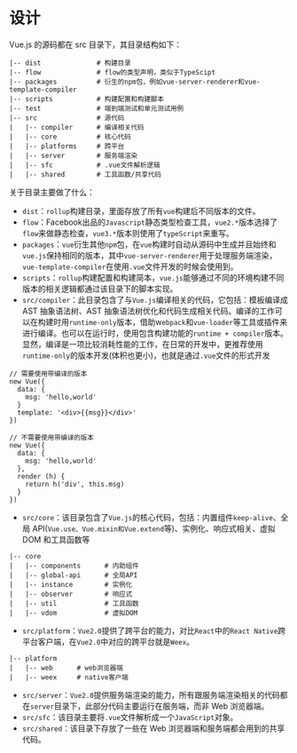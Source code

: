 # 设计
Vue.js 的源码都在 src 目录下，其目录结构如下：
```
|-- dist              # 构建目录
|-- flow              # flow的类型声明，类似于TypeScipt
|-- packages          # 衍生的npm包，例如vue-server-renderer和vue-template-compiler
|-- scripts           # 构建配置和构建脚本
|-- test              # 端到端测试和单元测试用例
|-- src               # 源代码
|   |-- compiler      # 编译相关代码
|   |-- core          # 核心代码
|   |-- platforms     # 跨平台
|   |-- server        # 服务端渲染
|   |-- sfc           # .vue文件解析逻辑
|   |-- shared        # 工具函数/共享代码
```
关于目录主要做了什么：
- `dist`：`rollup`构建目录，里面存放了所有`vue`构建后不同版本的文件。
- `flow`：Facebook出品的`Javascript`静态类型检查工具，`vue2.*`版本选择了`flow`来做静态检查，`vue3.*`版本则使用了`typeScript`来重写。
- `packages`：`vue`衍生其他`npm`包，在`vue`构建时自动从源码中生成并且始终和`vue.js`保持相同的版本，其中`vue-server-renderer`用于处理服务端渲染，`vue-template-compiler`在使用`.vue`文件开发的时候会使用到。
- `scripts`：`rollup`构建配置和构建简本，`vue.js`能够通过不同的环境构建不同版本的相关逻辑都通过该目录下的脚本实现。
- `src/compiler`：此目录包含了与`Vue.js`编译相关的代码，它包括：模板编译成 AST 抽象语法树、AST 抽象语法树优化和代码生成相关代码。编译的工作可以在构建时用`runtime-only`版本，借助w`ebpack`和`vue-loader`等工具或插件来进行编译。也可以在运行时，使用包含构建功能的`runtime + compiler`版本。显然，编译是一项比较消耗性能的工作，在日常的开发中，更推荐使用`runtime-only`的版本开发(体积也更小)，也就是通过`.vue`文件的形式开发
```
// 需要使用带编译的版本
new Vue({
  data: {
    msg: 'hello,world'
  }
  template: '<div>{{msg}}</div>'
})

// 不需要使用带编译的版本
new Vue({
  data: {
    msg: 'hello,world'
  },
  render (h) {
    return h('div', this.msg)
  }
})
```
- `src/core`：该目录包含了`Vue.js`的核心代码，包括：内置组件`keep-alive`、全局 API(`Vue.use、Vue.mixin和Vue.extend`等)、实例化、响应式相关、虚拟 DOM 和工具函数等
```
|-- core
|   |-- components      # 内助组件
|   |-- global-api      # 全局API
|   |-- instance        # 实例化
|   |-- observer        # 响应式
|   |-- util            # 工具函数
|   |-- vdom            # 虚拟DOM
```
- `src/platform`：`Vue2.0`提供了跨平台的能力，对比`React`中的`React Native`跨平台客户端，在`Vue2.0`中对应的跨平台就是`Weex`。
```
|-- platform
|   |-- web      # web浏览器端
|   |-- weex     # native客户端
```
- `src/server`：`Vue2.0`提供服务端渲染的能力，所有跟服务端渲染相关的代码都在`server`目录下，此部分代码主要运行在服务端，而非 Web 浏览器端。
- `src/sfc`：该目录主要将`.vue`文件解析成一个`JavaScript`对象。
- `src/shared`：该目录下存放了一些在 Web 浏览器端和服务端都会用到的共享代码。

